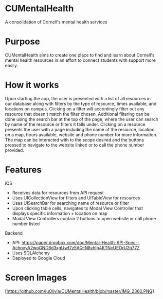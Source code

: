 # CUMentalHealth
A consolidation of Cornell's mental health services

# Purpose
CUMentalHealth aims to create one place to find and learn about Cornell's mental health resources in an effort to connect students with support more easily.

# How it works
Upon starting the app, the user is presented with a list of all resources in our database along with filters by the type of resource, times available, and locations on campus. Clicking on a filter will accordingly filter out any resource that doesn't match the filter chosen. Additional filtering can be done using the search bar at the top of the page, where the user can search by name of the resource or filters it falls under. Clicking on a resource presents the user with a page including the name of the resource, location on a map, hours available, website and phone number for more information. The map can be interacted with to the scope desired and the buttons pressed to navigate to the website linked or to call the phone number provided. 

# Features

iOS
  - Receives data for resources from API request
  - Uses UICollectionView for filters and UITableView for resources
  - Uses UISearchBar for searching name of resource or filter
  - Upon clicking table cells, navigates to Modal View Controller that displays specific information + location on map
  - Modal View Controllers contain 2 buttons to open website or call phone number listed
  
Backend
  - API: https://paper.dropbox.com/doc/Mental-Health-API-Spec--AchqvyA2wpGND6d3xgUwf7z5AQ-N8vhlp4KTNcUEOrU2q77Z
  - Uses SQLAlchemy
  - Deployed to Google Cloud
 
# Screen Images
[https://github.com/luOlivia/CUMentalHealth/blob/master/IMG_2360.PNG]

